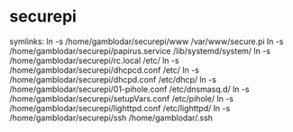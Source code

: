 # securepi
symlinks:
ln -s /home/gamblodar/securepi/www /var/www/secure.pi
ln -s /home/gamblodar/securepi/papirus.service /lib/systemd/system/
ln -s /home/gamblodar/securepi/rc.local /etc/
ln -s /home/gamblodar/securepi/dhcpcd.conf /etc/
ln -s /home/gamblodar/securepi/dhcpd.conf /etc/dhcp/
ln -s /home/gamblodar/securepi/01-pihole.conf /etc/dnsmasq.d/
ln -s /home/gamblodar/securepi/setupVars.conf /etc/pihole/
ln -s /home/gamblodar/securepi/lighttpd.conf /etc/lighttpd/
ln -s /home/gamblodar/securepi/ssh /home/gamblodar/.ssh
